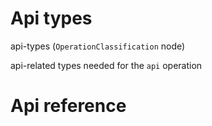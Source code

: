 # Api types

api-types (`OperationClassification` node)

api-related types needed for the `api` operation




# Api reference

